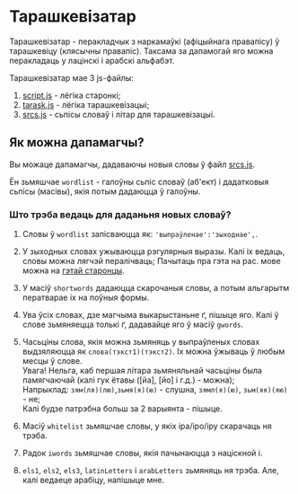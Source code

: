 # Тарашкевізатар

Тарашкевізатар - перакладчык з наркамаўкі (афіцыйнага правапісу) ў тарашкевіцу (клясычны правапіс).
Таксама за дапамогай яго можна перакладаць у лацінскі і арабскі альфабэт.

Тарашкевізатар мае 3 js-файлы:
1. [script.js](./js/script.js) - лёгіка старонкі;
2. [tarask.js](./js/tarask.js) - лёгіка тарашкевізацыі;
3. [srcs.js](./js/srcs.js) - сьпісы словаў і літар для тарашкевізацыі.

## Як можна дапамагчы?

Вы можаце дапамагчы, дадаваючы новыя словы ў файл [srcs.js](./js/srcs.js).

Ён зьмяшчае `wordlist` - галоўны сьпіс словаў (аб'ект) і дадатковыя сьпісы (масівы), якія потым дадаюцца ў галоўны.

### Што трэба ведаць для даданьня новых словаў?

1. Словы ў `wordlist` запісваюцца як: `'выпраўленае':'зыходнае',`.

2. У зыходных словах ужываюцца рэгулярныя выразы. Калі іх ведаць, словы можна лягчэй пералічваць;
Пачытаць пра гэта на рас. мове можна на [гэтай старонцы](https://learn.javascript.ru/regular-expressions).

3. У масіў `shortwords` дадаюцца скарочаныя словы, а потым альгарытм ператварае іх на поўныя формы.

4. Ува ўсіх словах, дзе магчыма выкарыстаньне ґ, пішыце яго.
Калі ў слове зьмяняецца толькі ґ, дадавайце яго ў масіў `gwords`.

5. Часьціны слова, якія можна зьмяняць у выпраўленых словах выдзяляюцца як `слова(тэкст1)(тэкст2)`. Іх можна ўжываць ў любым месцы ў слове.
<br>Увага! Нельга, каб першая літара зьмяняльнай часьціны была памягчаючай (калі гук ётавы ([йа], [йо] і г.д.) - можна);
<br>Напрыклад: `зям(ля)(лю)`,`зьмя(я)(ю)` - слушна, `зямл(я)(ю)`, `зьм(яя)(яю)` - не;
<br>Калі будзе патрэбна больш за 2 варыянта - пішыце.

6. Масіў `whitelist` зьмяшчае словы, у якіх іра/іро/іру скарачаць ня трэба.

7. Радок `iwords` зьмяшчае словы, якія пачынаюцца з націскной і.

8. `els1`, `els2`, `els3`, `latinLetters` і `arabLetters` зьмяняць ня трэба. Але, калі ведаеце арабіцу, напішыце мне.